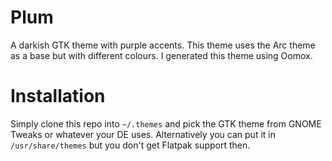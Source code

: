 # Plum
A darkish GTK theme with purple accents. This theme uses the Arc theme as a base but with different colours. I generated this theme using Oomox.

# Installation
Simply clone this repo into `~/.themes` and pick the GTK theme from GNOME Tweaks or whatever your DE uses. Alternatively you can put it in `/usr/share/themes` but you don't get Flatpak support then.
